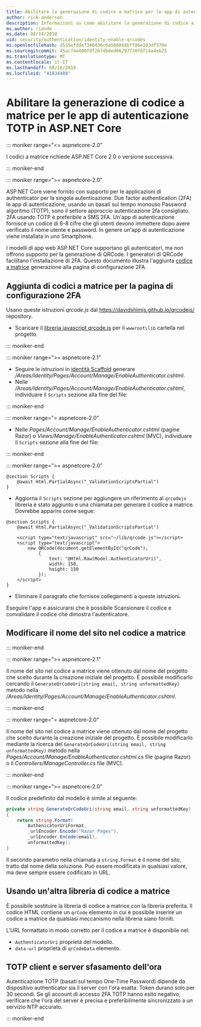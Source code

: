 ```yaml
---
title: Abilitare la generazione di codice a matrice per le app di autenticazione TOTP in ASP.NET Core
author: rick-anderson
description: Informazioni su come abilitare la generazione di codice a matrice per le app di autenticazione TOTP che funzionano con l'autenticazione a due fattori di ASP.NET Core.
ms.author: riande
ms.date: 08/14/2018
uid: security/authentication/identity-enable-qrcodes
ms.openlocfilehash: 4535efdde7340436c6a508848bff86e103df570e
ms.sourcegitcommit: 45ac74e400f9f2b7dbded66297730f6f14a4eb25
ms.translationtype: MT
ms.contentlocale: it-IT
ms.lasthandoff: 08/16/2018
ms.locfileid: "41834408"
---
```

# <a name="enable-qr-code-generation-for-totp-authenticator-apps-in-aspnet-core"></a>Abilitare la generazione di codice a matrice per le app di autenticazione TOTP in ASP.NET Core

::: moniker range="<= aspnetcore-2.0"

I codici a matrice richiede ASP.NET Core 2.0 o versione successiva.

::: moniker-end

::: moniker range=">= aspnetcore-2.0"

ASP.NET Core viene fornito con supporto per le applicazioni di authenticator per la singola autenticazione. Due factor authentication (2FA) le app di autenticazione, usando un basati sul tempo monouso Password algoritmo (TOTP), sono il settore approccio autenticazione 2fa consigliato. 2FA usando TOTP è preferibile a SMS 2FA. Un'app di autenticazione fornisce un codice di 6-8 cifre che gli utenti devono immettere dopo avere verificato il nome utente e password. In genere un'app di autenticazione viene installata in uno Smartphone.

I modelli di app web ASP.NET Core supportano gli autenticatori, ma non offrono supporto per la generazione di QRCode. I generatori di QRCode facilitano l'installazione di 2FA. Questo documento illustra l'aggiunta [codice a matrice](https://wikipedia.org/wiki/QR_code) generazione alla pagina di configurazione 2FA.

## <a name="adding-qr-codes-to-the-2fa-configuration-page"></a>Aggiunta di codici a matrice per la pagina di configurazione 2FA

Usano queste istruzioni *qrcode.js* dal https://davidshimjs.github.io/qrcodejs/ repository.

* Scaricare il [libreria javascript qrcode.js](https://davidshimjs.github.io/qrcodejs/) per il `wwwroot\lib` cartella nel progetto.

::: moniker-end

::: moniker range=">= aspnetcore-2.1"

* Seguire le istruzioni in [identità Scaffold](xref:security/authentication/scaffold-identity) generare */Areas/Identity/Pages/Account/Manage/EnableAuthenticator.cshtml*.
* Nelle */Areas/Identity/Pages/Account/Manage/EnableAuthenticator.cshtml*, individuare il `Scripts` sezione alla fine del file:

::: moniker-end

::: moniker range="= aspnetcore-2.0"

* Nelle *Pages/Account/Manage/EnableAuthenticator.cshtml* (pagine Razor) o *Views/Manage/EnableAuthenticator.cshtml* (MVC), individuare il `Scripts` sezione alla fine del file:

::: moniker-end

::: moniker range=">= aspnetcore-2.0"

```cshtml
@section Scripts {
    @await Html.PartialAsync("_ValidationScriptsPartial")
}
```

* Aggiorna il `Scripts` sezione per aggiungere un riferimento al `qrcodejs` libreria è stato aggiunto e una chiamata per generare il codice a matrice. Dovrebbe apparire come segue:

```cshtml
@section Scripts {
    @await Html.PartialAsync("_ValidationScriptsPartial")

    <script type="text/javascript" src="~/lib/qrcode.js"></script>
    <script type="text/javascript">
        new QRCode(document.getElementById("qrCode"),
            {
                text: "@Html.Raw(Model.AuthenticatorUri)",
                width: 150,
                height: 150
            });
    </script>
}
```

* Eliminare il paragrafo che fornisce collegamenti a queste istruzioni.

Eseguire l'app e assicurarsi che è possibile Scansionare il codice e convalidare il codice che dimostra l'autenticatore.

## <a name="change-the-site-name-in-the-qr-code"></a>Modificare il nome del sito nel codice a matrice

::: moniker-end

::: moniker range=">= aspnetcore-2.1"

Il nome del sito nel codice a matrice viene ottenuto dal nome del progetto che scelto durante la creazione iniziale del progetto. È possibile modificarlo cercando il `GenerateQrCodeUri(string email, string unformattedKey)` metodo nella */Areas/Identity/Pages/Account/Manage/EnableAuthenticator.cshtml*.

::: moniker-end

::: moniker range="= aspnetcore-2.0"

Il nome del sito nel codice a matrice viene ottenuto dal nome del progetto che scelto durante la creazione iniziale del progetto. È possibile modificarlo mediante la ricerca del `GenerateQrCodeUri(string email, string unformattedKey)` metodo nella *Pages/Account/Manage/EnableAuthenticator.cshtml.cs* file (pagine Razor) o il *Controllers/ManageController.cs* file (MVC).

::: moniker-end

::: moniker range=">= aspnetcore-2.0"

Il codice predefinito dal modello è simile al seguente:

```c#
private string GenerateQrCodeUri(string email, string unformattedKey)
{
    return string.Format(
        AuthenicatorUriFormat,
        _urlEncoder.Encode("Razor Pages"),
        _urlEncoder.Encode(email),
        unformattedKey);
}
```

Il secondo parametro nella chiamata a `string.Format` è il nome del sito, tratto dal nome della soluzione. Può essere modificata in qualsiasi valore, ma deve sempre essere codificato in URL.

## <a name="using-a-different-qr-code-library"></a>Usando un'altra libreria di codice a matrice

È possibile sostituire la libreria di codice a matrice con la libreria preferita. Il codice HTML contiene un `qrCode` elemento in cui è possibile inserire un codice a matrice da qualsiasi meccanismo nella libreria siano forniti.

L'URL formattato in modo corretto per il codice a matrice è disponibile nel:

* `AuthenticatorUri` proprietà del modello.
* `data-url` proprietà di `qrCodeData` elemento.

## <a name="totp-client-and-server-time-skew"></a>TOTP client e server sfasamento dell'ora

Autenticazione TOTP (basati sul tempo One-Time Password) dipende da dispositivo authenticator sia il server con l'ora esatta. Token durano solo per 30 secondi. Se gli account di accesso 2FA TOTP hanno esito negativo, verificare che l'ora del server è precisa e preferibilmente sincronizzato a un servizio NTP accurato.

::: moniker-end

